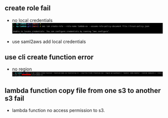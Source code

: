 ## create role fail
- no local credentials  
![img_1.png](img_1.png)
  
- use saml2aws add local credentials
  

## use cli create function error
- no region  
![img.png](img.png)  
  
## lambda function copy file from one s3 to another s3 fail
- lambda function no access permission to s3.
